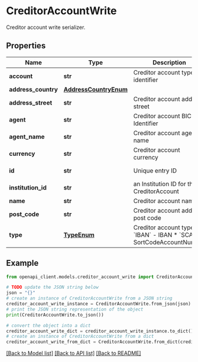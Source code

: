 # CreditorAccountWrite

Creditor account write serializer.

## Properties

Name | Type | Description | Notes
------------ | ------------- | ------------- | -------------
**account** | **str** | Creditor account type identifier | 
**address_country** | [**AddressCountryEnum**](AddressCountryEnum.md) |  | [optional] 
**address_street** | **str** | Creditor account address street | [optional] 
**agent** | **str** | Creditor account BICFI Identifier | [optional] 
**agent_name** | **str** | Creditor account agent name | [optional] 
**currency** | **str** | Creditor account currency | 
**id** | **str** | Unique entry ID | [optional] [readonly] 
**institution_id** | **str** | an Institution ID for this CreditorAccount | [optional] 
**name** | **str** | Creditor account name | 
**post_code** | **str** | Creditor account address post code | [optional] 
**type** | [**TypeEnum**](TypeEnum.md) | Creditor account type  * &#x60;IBAN&#x60; - IBAN * &#x60;SCAN&#x60; - SortCodeAccountNumber | [optional] 

## Example

```python
from openapi_client.models.creditor_account_write import CreditorAccountWrite

# TODO update the JSON string below
json = "{}"
# create an instance of CreditorAccountWrite from a JSON string
creditor_account_write_instance = CreditorAccountWrite.from_json(json)
# print the JSON string representation of the object
print(CreditorAccountWrite.to_json())

# convert the object into a dict
creditor_account_write_dict = creditor_account_write_instance.to_dict()
# create an instance of CreditorAccountWrite from a dict
creditor_account_write_from_dict = CreditorAccountWrite.from_dict(creditor_account_write_dict)
```
[[Back to Model list]](../README.md#documentation-for-models) [[Back to API list]](../README.md#documentation-for-api-endpoints) [[Back to README]](../README.md)


